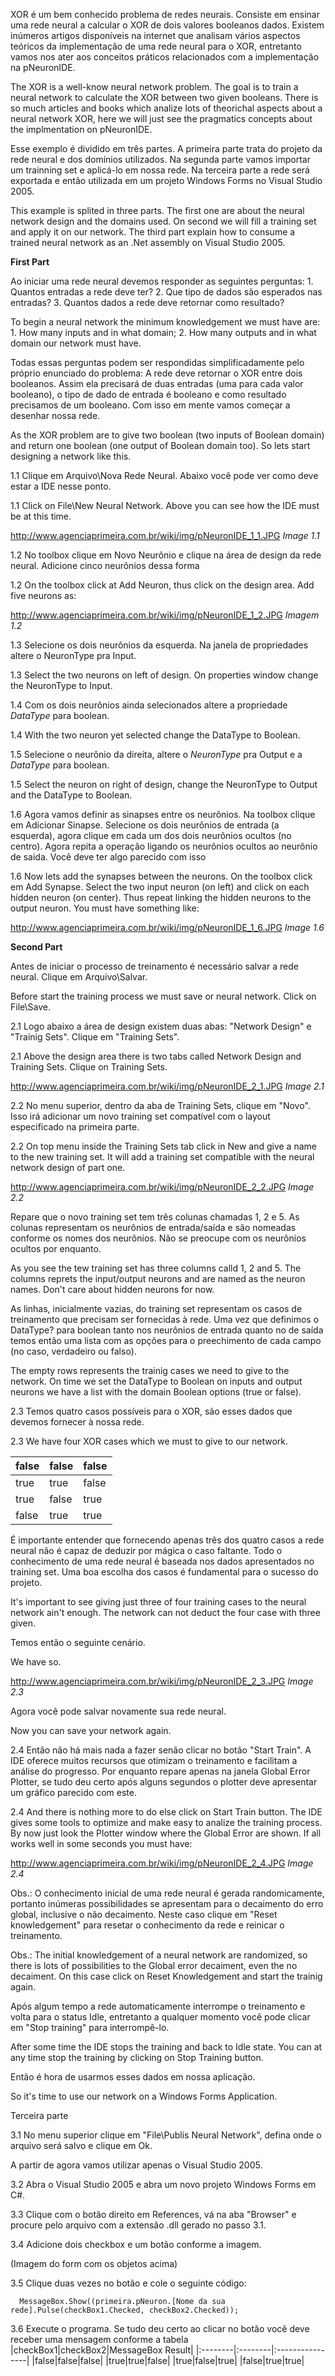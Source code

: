 XOR é um bem conhecido problema de redes neurais. Consiste em ensinar uma rede neural a calcular o XOR de dois valores booleanos dados. Existem inúmeros artigos disponíveis na internet que analisam vários aspectos teóricos da implementação de uma rede neural para o XOR, entretanto vamos nos ater aos conceitos práticos relacionados com a implementação na pNeuronIDE.

The XOR is a well-know neural network problem. The goal is to train a neural network to calculate the XOR between two given booleans. There is so much articles and books which analize lots of theorichal aspects about a neural network XOR, here we will just see the pragmatics concepts about the implmentation on pNeuronIDE.

Esse exemplo é dividido em três partes. A primeira parte trata do projeto da rede neural e dos domínios utilizados. Na segunda parte vamos importar um trainning set e aplicá-lo em nossa rede. Na terceira parte a rede será exportada e então utilizada em um projeto Windows Forms no Visual Studio 2005.

This example is splited in three parts. The first one are about the neural network design and the domains used. On second we will fill a training set and apply it on our network. The third part explain how to consume a trained neural network as an .Net assembly on Visual Studio 2005.

**First Part**

Ao iniciar uma rede neural devemos responder as seguintes perguntas: 1. Quantos entradas a rede deve ter? 2. Que tipo de dados são esperados nas entradas? 3. Quantos dados a rede deve retornar como resultado?

To begin a neural network the minimum knowledgement we must have are: 1. How many inputs and in what domain; 2. How many outputs and in what domain our network must have.

Todas essas perguntas podem ser respondidas simplificadamente pelo próprio enunciado do problema: A rede deve retornar o XOR entre dois booleanos. Assim ela precisará de duas entradas (uma para cada valor booleano), o tipo de dado de entrada é booleano e como resultado precisamos de um booleano. Com isso em mente vamos começar a desenhar nossa rede.

As the XOR problem are to give two boolean (two inputs of Boolean domain) and return one boolean (one output of Boolean domain too). So lets start designing a network like this.

1.1 Clique em Arquivo\Nova Rede Neural. Abaixo você pode ver como deve estar a IDE nesse ponto.

1.1 Click on File\New Neural Network. Above you can see how the IDE must be at this time.

http://www.agenciaprimeira.com.br/wiki/img/pNeuronIDE_1_1.JPG _Image 1.1_

1.2 No toolbox clique em Novo Neurônio e clique na área de design da rede neural. Adicione cinco neurônios dessa forma

1.2 On the toolbox click at Add Neuron, thus click on the design area. Add five neurons as:

http://www.agenciaprimeira.com.br/wiki/img/pNeuronIDE_1_2.JPG _Imagem 1.2_

1.3 Selecione os dois neurônios da esquerda. Na janela de propriedades altere o NeuronType pra Input.

1.3 Select the two neurons on left of design. On properties window change the NeuronType to Input.

1.4 Com os dois neurônios ainda selecionados altere a propriedade _DataType_ para boolean.

1.4 With the two neuron yet selected change the DataType to Boolean.

1.5 Selecione o neurônio da direita, altere o _NeuronType_ pra Output e a _DataType_ para boolean.

1.5 Select the neuron on right of design, change the NeuronType to Output and the DataType to Boolean.

1.6 Agora vamos definir as sinapses entre os neurônios. Na toolbox clique em Adicionar Sinapse. Selecione os dois neurônios de entrada (a esquerda), agora clique em cada um dos dois neurônios ocultos (no centro). Agora repita a operação ligando os neurônios ocultos ao neurônio de saida. Você deve ter algo parecido com isso

1.6 Now lets add the synapses between the neurons. On the toolbox click em Add Synapse. Select the two input neuron (on left) and click on each hidden neuron (on center). Thus repeat linking the hidden neurons to the output neuron. You must have something like:

http://www.agenciaprimeira.com.br/wiki/img/pNeuronIDE_1_6.JPG _Image 1.6_


**Second Part**

Antes de iniciar o processo de treinamento é necessário salvar a rede neural. Clique em Arquivo\Salvar.

Before start the training process we must save or neural network. Click on File\Save.

2.1 Logo abaixo a área de design existem duas abas: "Network Design" e "Trainig Sets". Clique em "Training Sets".

2.1 Above the design area there is two tabs called Network Design and Training Sets. Clique on Training Sets.

http://www.agenciaprimeira.com.br/wiki/img/pNeuronIDE_2_1.JPG _Image 2.1_


2.2 No menu superior, dentro da aba de Training Sets, clique em "Novo". Isso irá adicionar um novo training set compatível com o layout especificado na primeira parte.

2.2 On top menu inside the Training Sets tab click in New and give a name to the new training set. It will add a training set compatible with the neural network design of part one.

http://www.agenciaprimeira.com.br/wiki/img/pNeuronIDE_2_2.JPG _Image 2.2_


Repare que o novo training set tem três colunas chamadas 1, 2 e 5. As colunas representam os neurônios de entrada/saída e são nomeadas conforme os nomes dos neurônios. Não se preocupe com os neurônios ocultos por enquanto.

As you see the tew training set has three columns calld 1, 2 and 5. The columns reprets the input/output neurons and are named as the neuron names. Don't care about hidden neurons for now.

As linhas, inicialmente vazias, do training set representam os casos de treinamento que precisam ser fornecidas à rede. Uma vez que definimos o DataType? para boolean tanto nos neurônios de entrada quanto no de saída temos então uma lista com as opções para o preechimento de cada campo (no caso, verdadeiro ou falso).

The empty rows represents the trainig cases we need to give to the network. On time we set the DataType to Boolean on inputs and output neurons we have a list with the domain Boolean options (true or false).

2.3 Temos quatro casos possíveis para o XOR, são esses dados que devemos fornecer à nossa rede.

2.3 We have four XOR cases which we must to give to our network.

|false|false|false|
|:----|:----|:----|
|true|true|false|
|true|false|true|
|false|true|true|

É importante entender que fornecendo apenas três dos quatro casos a rede neural não é capaz de deduzir por mágica o caso faltante. Todo o conhecimento de uma rede neural é baseada nos dados apresentados no training set. Uma boa escolha dos casos é fundamental para o sucesso do projeto.

It's important to see giving just three of four training cases to the neural network ain't enough. The network can not deduct the four case with three given.

Temos então o seguinte cenário.

We have so.

http://www.agenciaprimeira.com.br/wiki/img/pNeuronIDE_2_3.JPG _Image 2.3_

Agora você pode salvar novamente sua rede neural.

Now you can save your network again.

2.4 Então não há mais nada a fazer senão clicar no botão "Start Train". A IDE oferece muitos recursos que otimizam o treinamento e facilitam a análise do progresso. Por enquanto repare apenas na janela Global Error Plotter, se tudo deu certo após alguns segundos o plotter deve apresentar um gráfico parecido com este.

2.4 And there is nothing more to do else click on Start Train button. The IDE gives some tools to optimize and make easy to analize the training process. By now just look the Plotter window where the Global Error are shown. If all works well in some seconds you must have:

http://www.agenciaprimeira.com.br/wiki/img/pNeuronIDE_2_4.JPG _Image 2.4_

Obs.: O conhecimento inicial de uma rede neural é gerada randomicamente, portanto inúmeras possibilidades se apresentam para o decaimento do erro global, inclusive o não decaimento. Neste caso clique em "Reset knowledgement" para resetar o conhecimento da rede e reinicar o treinamento.

Obs.: The initial knowledgement of a neural network are randomized, so there is lots of possibilities to the Global error decaiment, even the no decaiment. On this case click on Reset Knowledgement and start the trainig again.

Após algum tempo a rede automaticamente interrompe o treinamento e volta para o status Idle, entretanto a qualquer momento você pode clicar em "Stop training" para interrompê-lo.

After some time the IDE stops the training and back to Idle state. You can at any time stop the training by clicking on Stop Training button.

Então é hora de usarmos esses dados em nossa aplicação.

So it's time to use our network on a Windows Forms Application.

Terceira parte

3.1 No menu superior clique em "File\Publis Neural Network", defina onde o arquivo será salvo e clique em Ok.

A partir de agora vamos utilizar apenas o Visual Studio 2005.

3.2 Abra o Visual Studio 2005 e abra um novo projeto Windows Forms em C#.

3.3 Clique com o botão direito em References, vá na aba "Browser" e procure pelo arquivo com a extensão .dll gerado no passo 3.1.

3.4 Adicione dois checkbox e um botão conforme a imagem.

(Imagem do form com os objetos acima)

3.5 Clique duas vezes no botão e cole o seguinte código:

`  MessageBox.Show((primeira.pNeuron.[Nome da sua rede].Pulse(checkBox1.Checked, checkBox2.Checked));`

3.6 Execute o programa. Se tudo deu certo ao clicar no botão você deve receber uma mensagem conforme a tabela
|checkBox1|checkBox2|MessageBox Result|
|:--------|:--------|:----------------|
|false|false|false|
|true|true|false|
|true|false|true|
|false|true|true|